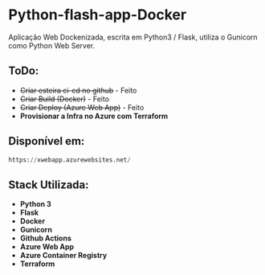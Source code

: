 # Python-flash-app-Docker
Aplicação Web Dockenizada, escrita em Python3 / Flask, utiliza o Gunicorn como Python Web Server.



## ToDo:

* ~~Criar esteira ci-cd no github~~ - Feito
* ~~Criar Build (Docker)~~ - Feito
* ~~Criar Deploy (Azure Web App)~~ - Feito
* __Provisionar a Infra no Azure com Terraform__

## Disponível em:

```python
https://xwebapp.azurewebsites.net/
```


## Stack Utilizada:
* __Python 3__
* __Flask__
* __Docker__
* __Gunicorn__
* __Github Actions__
* __Azure Web App__
* __Azure Container Registry__
* __Terraform__

